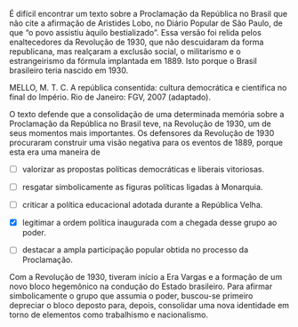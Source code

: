 

É difícil encontrar um texto sobre a Proclamação da República no Brasil que não cite a afirmação de Aristides Lobo, no Diário Popular de São Paulo, de que “o povo assistiu àquilo bestializado”. Essa versão foi relida pelos enaltecedores da Revolução de 1930, que não descuidaram da forma republicana, mas realçaram a exclusão social, o militarismo e o estrangeirismo da fórmula implantada em 1889. Isto porque o Brasil brasileiro teria nascido em 1930.

MELLO, M. T. C. A república consentida: cultura democrática e científica no final do Império. Rio de Janeiro: FGV, 2007 (adaptado).

O texto defende que a consolidação de uma determinada memória sobre a Proclamação da República no Brasil teve, na Revolução de 1930, um de seus momentos mais importantes. Os defensores da Revolução de 1930 procuraram construir uma visão negativa para os eventos de 1889, porque esta era uma maneira de



- [ ] valorizar as propostas políticas democráticas e liberais vitoriosas.
- [ ] resgatar simbolicamente as figuras políticas ligadas à Monarquia.
- [ ] criticar a política educacional adotada durante a República Velha.
- [x] legitimar a ordem política inaugurada com a chegada desse grupo ao poder.
- [ ] destacar a ampla participação popular obtida no processo da Proclamação.


Com a Revolução de 1930, tiveram início a Era Vargas e a formação de um novo bloco hegemônico na condução do Estado brasileiro. Para afirmar simbolicamente o grupo que assumia o poder, buscou-se primeiro depreciar o bloco deposto para, depois, consolidar uma nova identidade em torno de elementos como trabalhismo e nacionalismo.
